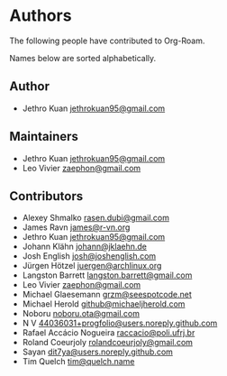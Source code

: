 Authors
=======

The following people have contributed to Org-Roam.

Names below are sorted alphabetically.

Author
------

- Jethro Kuan <jethrokuan95@gmail.com>

Maintainers
----------

- Jethro Kuan <jethrokuan95@gmail.com>
- Leo Vivier <zaephon@gmail.com>

Contributors
------------

- Alexey Shmalko <rasen.dubi@gmail.com>
- James Ravn <james@r-vn.org>
- Jethro Kuan <jethrokuan95@gmail.com>
- Johann Klähn <johann@jklaehn.de>
- Josh English <josh@joshenglish.com>
- Jürgen Hötzel <juergen@archlinux.org>
- Langston Barrett <langston.barrett@gmail.com>
- Leo Vivier <zaephon@gmail.com>
- Michael Glaesemann <grzm@seespotcode.net>
- Michael Herold <github@michaeljherold.com>
- Noboru <noboru.ota@gmail.com>
- N V <44036031+progfolio@users.noreply.github.com>
- Rafael Accácio Nogueira <raccacio@poli.ufrj.br>
- Roland Coeurjoly <rolandcoeurjoly@gmail.com>
- Sayan <dit7ya@users.noreply.github.com>
- Tim Quelch <tim@quelch.name>
